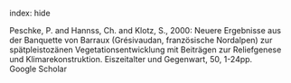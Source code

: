 index: hide

<div class="Citation">

  <div class="Citation-body">
    <div class="Citation-text">Peschke, P. and Hannss, Ch. and Klotz, S., 2000: Neuere Ergebnisse aus der Banquette von Barraux (Grésivaudan, französische Nordalpen) zur spätpleistozänen Vegetationsentwicklung mit Beiträgen zur Reliefgenese und Klimarekonstruktion. <span class="Article-journal">Eiszeitalter und Gegenwart, </span><span class="Article-volume">50, </span>1-24pp.</div>
    <div class="Citation-links">
      <div class="CitationLink" data-href="https://scholar.google.com/scholar?q=Neuere+Ergebnisse+aus+der+Banquette+von+Barraux+%28Gr%C3%A9sivaudan%2C+franz%C3%B6sische+Nordalpen%29+zur+sp%C3%A4tpleistoz%C3%A4nen+Vegetationsentwicklung+mit+Beitr%C3%A4gen+zur+Reliefgenese+und+Klimarekonstruktion">
        <div class="CitationLink-icon CitationLink-Scholar"></div>
        <div class="CitationLink-text">Google Scholar</div>
      </div>
    </div>
  </div>
</div>


<div class="Citation-copy">

</div>